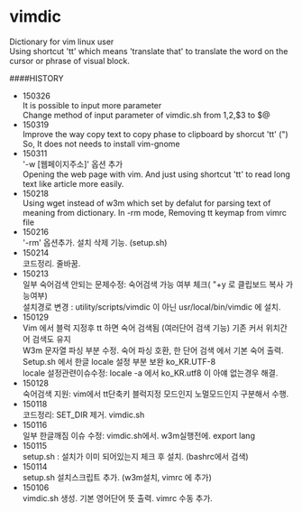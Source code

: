 vimdic
======

Dictionary for vim linux user	
Using shortcut 'tt' which means 'translate that' to translate the word on the cursor or phrase of visual block.



####HISTORY
- 150326	
	It is possible to input more parameter	
	Change method of input parameter of vimdic.sh from $1,$2,$3 to $@		
- 150319	
	Improve the way copy text to copy phase to clipboard by shorcut 'tt' (<C-R>")	
	So, It does not needs to install vim-gnome	
- 150311	
	'-w [웹페이지주소]' 옵션 추가		
	Opening the web page with vim. And just using shortcut 'tt' to read long text like article more easily.	
- 150218	
	Using wget instead of w3m which set by defalut for parsing text of meaning from dictionary.	
	In -rm mode, Removing tt keymap from vimrc file	
- 150216	
	'-rm' 옵션추가. 설치 삭제 기능. (setup.sh)	
- 150214	
	코드정리. 줄바꿈.	
- 150213	
	일부 숙어검색 안되는 문제수정: 숙어검색 가능 여부 체크( "+y 로 클립보드 복사 가능여부)	
	설치경로 변경 : utility/scripts/vimdic 이 아닌 usr/local/bin/vimdic 에 설치.	
- 150129	
	Vim 에서 블럭 지정후 tt 하면 숙어 검색됨 (여러단어 검색 기능) 기존 커서 위치간어 검색도 유지	
	W3m 문자열 파싱 부분 수정. 숙어 파싱 호환, 한 단어 검색 에서 기본 숙어 출력.	
	Setup.sh 에서 한글 locale 설정 부분 보완 ko_KR.UTF-8	
	locale 설정관련이슈수정: locale -a 에서 ko_KR.utf8 이 아얘 없는경우 해결.	
- 150128	
	숙어검색 지원: vim에서 tt단축키 블럭지정 모드인지 노멀모드인지 구분해서 수행.	
- 150118	
	코드정리: SET_DIR 제거. vimdic.sh	
- 150116	
	일부 한글깨짐 이슈 수정: vimdic.sh에서. w3m실행전에. export lang 	
- 150115	
	setup.sh : 설치가 이미 되어있는지 체크 후 설치. (bashrc에서 검색)	
- 150114	
	setup.sh 설치스크립트 추가. (w3m설치, vimrc 에 추가)	
- 150106	
	vimdic.sh 생성. 기본 영어단어 뜻 출력. vimrc 수동 추가.	
